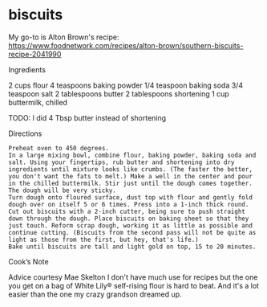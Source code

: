 # biscuits

My go-to is Alton Brown's recipe:
https://www.foodnetwork.com/recipes/alton-brown/southern-biscuits-recipe-2041990


Ingredients

2 cups flour
4 teaspoons baking powder
1/4 teaspoon baking soda
3/4 teaspoon salt
2 tablespoons butter
2 tablespoons shortening
1 cup buttermilk, chilled

TODO: I did 4 Tbsp butter instead of shortening



Directions

    Preheat oven to 450 degrees.
    In a large mixing bowl, combine flour, baking powder, baking soda and salt. Using your fingertips, rub butter and shortening into dry ingredients until mixture looks like crumbs. (The faster the better, you don't want the fats to melt.) Make a well in the center and pour in the chilled buttermilk. Stir just until the dough comes together. The dough will be very sticky.
    Turn dough onto floured surface, dust top with flour and gently fold dough over on itself 5 or 6 times. Press into a 1-inch thick round. Cut out biscuits with a 2-inch cutter, being sure to push straight down through the dough. Place biscuits on baking sheet so that they just touch. Reform scrap dough, working it as little as possible and continue cutting. (Biscuits from the second pass will not be quite as light as those from the first, but hey, that's life.)
    Bake until biscuits are tall and light gold on top, 15 to 20 minutes.

Cook’s Note

Advice courtesy Mae Skelton I don't have much use for recipes but the one you get on a bag of White Lily® self-rising flour is hard to beat. And it's a lot easier than the one my crazy grandson dreamed up.

